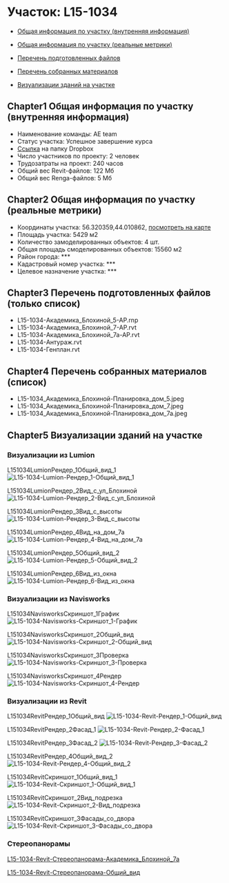 # Участок: L15-1034

* [Общая информация по участку (внутренняя информация)](#Chapter1)

* [Общая информация по участку (реальные метрики)](#Chapter2)

* [Перечень подготовленных файлов](#Chapter3)

* [Перечень собранных материалов](#Chapter4)

* [Визуализации зданий на участке](#Chapter5)

## <a id="test">Chapter1</a> Общая информация по участку (внутренняя информация)
+ Наименование команды: AE team
+ Статус участка: Успешное завершение курса
+ [Ссылка](https://www.dropbox.com/sh/wvvgv1nw1iqred9/AACP9T7_GtYxBKKJ07nesKbca/L15_1034?dl=0) на папку Dropbox
+ Число участников по проекту: 2 человек
+ Трудозатраты на проект: 240 часов
+ Общий вес Revit-файлов: 122 Мб
+ Общий вес Renga-файлов: 5 Мб
## <a id="test">Chapter2</a> Общая информация по участку (реальные метрики)
+ Координаты участка: 56.320359,44.010862, [посмотреть на карте](https://yandex.ru/maps/47/nizhny-novgorod/?ll=56.320359%2C44.010862&z=19)
+ Площадь участка: 5429 м2
+ Количество замоделированных объектов: 4 шт.
+ Общая площадь смоделированных объектов: 15560 м2
+ Район города: *** 
+ Кадастровый номер участка: *** 
+ Целевое назначение участка: *** 
## <a id="test">Chapter3</a> Перечень подготовленных файлов (только список)
+ L15-1034-Академика_Блохиной_5-АР.rnp
+ L15-1034-Академика_Блохиной_7-АР.rvt
+ L15-1034-Академика_Блохиной_7а-АР.rvt
+ L15-1034-Антураж.rvt
+ L15-1034-Генплан.rvt
## <a id="test">Chapter4</a> Перечень собранных материалов (список)
+ L15-1034_Академика_Блохиной-Планировка_дом_5.jpeg
+ L15-1034_Академика_Блохиной-Планировка_дом_7.jpeg
+ L15-1034_Академика_Блохиной-Планировка_дом_7а.jpeg
## <a id="test">Chapter5</a> Визуализации зданий на участке
### Визуализации из Lumion
L151034LumionРендер_1Общий_вид_1
![L15-1034-Lumion-Рендер_1-Общий_вид_1](/Images/L15_1034/L15-1034-Lumion-Рендер_1-Общий_вид_1_Compressed.jpg)

L151034LumionРендер_2Вид_с_ул_Блохиной
![L15-1034-Lumion-Рендер_2-Вид_с_ул_Блохиной](/Images/L15_1034/L15-1034-Lumion-Рендер_2-Вид_с_ул_Блохиной_Compressed.jpg)

L151034LumionРендер_3Вид_с_высоты
![L15-1034-Lumion-Рендер_3-Вид_с_высоты](/Images/L15_1034/L15-1034-Lumion-Рендер_3-Вид_с_высоты_Compressed.jpg)

L151034LumionРендер_4Вид_на_дом_7а
![L15-1034-Lumion-Рендер_4-Вид_на_дом_7а](/Images/L15_1034/L15-1034-Lumion-Рендер_4-Вид_на_дом_7а_Compressed.jpg)

L151034LumionРендер_5Общий_вид_2
![L15-1034-Lumion-Рендер_5-Общий_вид_2](/Images/L15_1034/L15-1034-Lumion-Рендер_5-Общий_вид_2_Compressed.jpg)

L151034LumionРендер_6Вид_из_окна
![L15-1034-Lumion-Рендер_6-Вид_из_окна](/Images/L15_1034/L15-1034-Lumion-Рендер_6-Вид_из_окна_Compressed.jpg)

### Визуализации из Navisworks
L151034NavisworksСкриншот_1График
![L15-1034-Navisworks-Скриншот_1-График](/Images/L15_1034/L15-1034-Navisworks-Скриншот_1-График_Compressed.jpg)

L151034NavisworksСкриншот_2Общий_вид
![L15-1034-Navisworks-Скриншот_2-Общий_вид](/Images/L15_1034/L15-1034-Navisworks-Скриншот_2-Общий_вид_Compressed.jpg)

L151034NavisworksСкриншот_3Проверка
![L15-1034-Navisworks-Скриншот_3-Проверка](/Images/L15_1034/L15-1034-Navisworks-Скриншот_3-Проверка_Compressed.jpg)

L151034NavisworksСкриншот_4Рендер
![L15-1034-Navisworks-Скриншот_4-Рендер](/Images/L15_1034/L15-1034-Navisworks-Скриншот_4-Рендер_Compressed.jpg)

### Визуализации из Revit
L151034RevitРендер_1Общий_вид
![L15-1034-Revit-Рендер_1-Общий_вид](/Images/L15_1034/L15-1034-Revit-Рендер_1-Общий_вид_Compressed.jpg)

L151034RevitРендер_2Фасад_1
![L15-1034-Revit-Рендер_2-Фасад_1](/Images/L15_1034/L15-1034-Revit-Рендер_2-Фасад_1_Compressed.jpg)

L151034RevitРендер_3Фасад_2
![L15-1034-Revit-Рендер_3-Фасад_2](/Images/L15_1034/L15-1034-Revit-Рендер_3-Фасад_2_Compressed.jpg)

L151034RevitРендер_4Общий_вид_2
![L15-1034-Revit-Рендер_4-Общий_вид_2](/Images/L15_1034/L15-1034-Revit-Рендер_4-Общий_вид_2_Compressed.jpg)

L151034RevitСкриншот_1Общий_вид_1
![L15-1034-Revit-Скриншот_1-Общий_вид_1](/Images/L15_1034/L15-1034-Revit-Скриншот_1-Общий_вид_1_Compressed.jpg)

L151034RevitСкриншот_2Вид_подрезка
![L15-1034-Revit-Скриншот_2-Вид_подрезка](/Images/L15_1034/L15-1034-Revit-Скриншот_2-Вид_подрезка_Compressed.jpg)

L151034RevitСкриншот_3Фасады_со_двора
![L15-1034-Revit-Скриншот_3-Фасады_со_двора](/Images/L15_1034/L15-1034-Revit-Скриншот_3-Фасады_со_двора_Compressed.jpg)

### Стереопанорамы
[L15-1034-Revit-Стереопанорама-Академика_Блохиной_7а](https://pano.autodesk.com/pano.html?url=jpgs/479345a5-bda0-44d8-9d86-6026c30244ea&version=2)

[L15-1034-Revit-Стереопанорама-Общий_вид](https://pano.autodesk.com/pano.html?url=jpgs/e989a796-31bb-4752-8d67-e02bb1f83aae&version=2)

